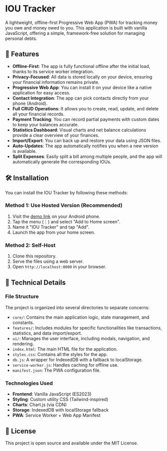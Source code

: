 # IOU Tracker

A lightweight, offline-first Progressive Web App (PWA) for tracking money you owe and money owed to you. This application is built with vanilla JavaScript, offering a simple, framework-free solution for managing personal debts.

## 🚀 Features

* **Offline-First**: The app is fully functional offline after the initial load, thanks to its service worker integration.
* **Privacy-Focused**: All data is stored locally on your device, ensuring your financial information remains private.
* **Progressive Web App**: You can install it on your device like a native application for easy access.
* **Contact Integration**: The app can pick contacts directly from your phone (Android).
* **Full CRUD Operations**: It allows you to create, read, update, and delete all your financial records.
* **Payment Tracking**: You can record partial payments with custom dates to keep your balances accurate.
* **Statistics Dashboard**: Visual charts and net balance calculations provide a clear overview of your finances.
* **Import/Export**: You can back up and restore your data using JSON files.
* **Auto-Updates**: The app automatically notifies you when a new version is available.
* **Split Expenses**: Easily split a bill among multiple people, and the app will automatically generate the corresponding IOUs.


## 🛠️ Installation

You can install the IOU Tracker by following these methods:

### Method 1: Use Hosted Version (Recommended)

1.  Visit the [demo link](https://masked-kunsiquat.github.io/iou/) on your Android phone.
2.  Tap the menu (⋮) and select "Add to Home screen".
3.  Name it "IOU Tracker" and tap "Add".
4.  Launch the app from your home screen.

### Method 2: Self-Host

1.  Clone this repository.
2.  Serve the files using a web server.
3.  Open `http://localhost:8000` in your browser.

## 🔧 Technical Details

### File Structure

The project is organized into several directories to separate concerns:

* `core/`: Contains the main application logic, state management, and constants.
* `features/`: Includes modules for specific functionalities like transactions, statistics, and data import/export.
* `ui/`: Manages the user interface, including modals, navigation, and rendering.
* `index.html`: The main HTML file for the application.
* `styles.css`: Contains all the styles for the app.
* `db.js`: A wrapper for IndexedDB with a fallback to localStorage.
* `service-worker.js`: Handles caching for offline use.
* `manifest.json`: The PWA configuration file.

### Technologies Used

* **Frontend**: Vanilla JavaScript (ES2023)
* **Styling**: Custom utility CSS (Tailwind-inspired)
* **Charts**: Chart.js (via CDN)
* **Storage**: IndexedDB with localStorage fallback
* **PWA**: Service Worker + Web App Manifest

## 📝 License

This project is open source and available under the MIT License.
